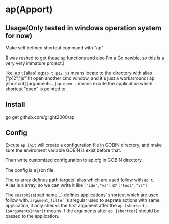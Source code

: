 # ap(Apport)

## Usage(Only tested in windows operation system for now)

Make self defined shortcut command with "ap"

(I was rushed to get these `ap` functions and also I'm a Go newbie, so this is a very very immature project.)

like:
ap t [alias] eg:`ap t p12 js` means locate to the directory with alias ["p12","js"](It open another cmd window, and it's just a workarround)
ap [shortcut] [arguments...]`ap open .` means excute the application which shortcut "open" is pointed to.

## Install
go get github.com/glight2000/ap

## Config
Excute `ap init` will create a configuration file in GOBIN directory, and make sure the enviroment variable GOBIN is exist before that.

Then write customized configuration to ap.cfg in GOBIN directory.

The config is a json file.

The `to` array defines path targets' alias which are used follow with `ap t`. Alias is a array, so we can write it like `["ide","vs"]` or `["tool","vs"]`

The `customize`(bad name...) defines applications' shortcut which are used follow with. `argument_filter` is aregular used to seprate actions with same application, it only checks the first argument after the `ap [shortcut]`. `isArgumentsInherit` means if the arguments after `ap [shortcut]` should be passed to the application.
